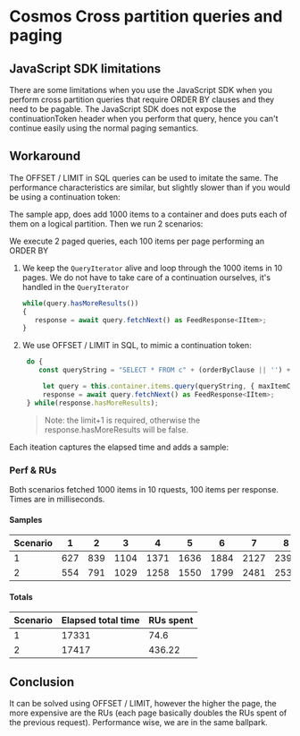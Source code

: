 # Cosmos Cross partition queries and paging

## JavaScript SDK limitations

There are some limitations when you use the JavaScript SDK when you perform cross partition queries that require ORDER BY clauses and they need to be pagable. The JavaScript SDK does not expose the continuationToken header when you perform that query, hence you can't continue easily using the normal paging semantics.

## Workaround

The OFFSET / LIMIT in SQL queries can be used to imitate the same. The performance characteristics are similar, but slightly slower than if you would be using a continuation token:

The sample app, does add 1000 items to a container and does puts each of them on a logical partition. Then we run 2 scenarios:

We execute 2 paged queries, each 100 items per page performing an ORDER BY

1. We keep the `QueryIterator` alive and loop through the 1000 items in 10 pages. We do not have to take care of a continuation ourselves, it's handled in the `QueryIterator`

   ```typescript
   while(query.hasMoreResults())
   {
      response = await query.fetchNext() as FeedResponse<IItem>;
   }
   ```

1. We use OFFSET / LIMIT in SQL, to mimic a continuation token:

   ```typescript
    do {
       const queryString = "SELECT * FROM c" + (orderByClause || '') + (` OFFSET ${totalFetched} LIMIT ${limit+1}`);

        let query = this.container.items.query(queryString, { maxItemCount: limit, });
        response = await query.fetchNext() as FeedResponse<IItem>;
    } while(response.hasMoreResults);
   ```

   >Note: the limit+1 is required, otherwise the response.hasMoreResults will be false.

Each iteation captures the elapsed time and adds a sample:

### Perf & RUs

Both scenarios fetched 1000 items in 10 rquests, 100 items per response. Times are in milliseconds.

#### Samples

|Scenario|1|2|3|4|5|6|7|8|9|10|
|-|-|-|-|-|-|-|-|-|-|-|
|1|627|839|1104|1371|1636|1884|2127|2393|2630|2720|
|2|554|791|1029|1258|1550|1799|2481|2532|2616|2807|

#### Totals

|Scenario|Elapsed total time|RUs spent|
|-|-|-|
|1|17331|74.6|
|2|17417|436.22|

## Conclusion

It can be solved using OFFSET / LIMIT, however the higher the page, the more expensive are the RUs (each page basically doubles the RUs spent of the previous request). Performance wise, we are in the same ballpark.